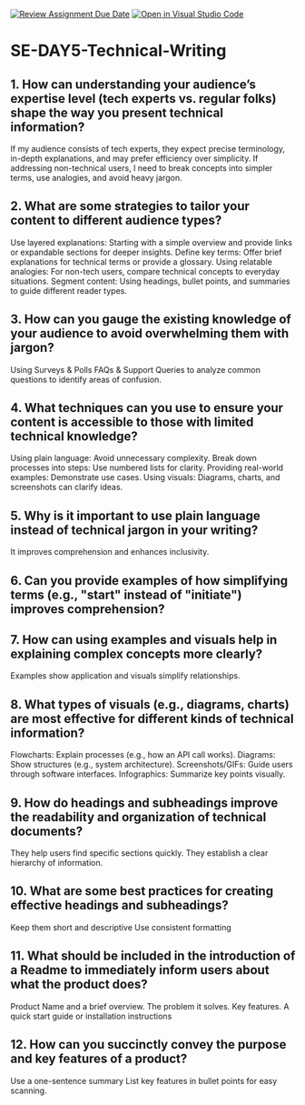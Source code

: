 [![Review Assignment Due Date](https://classroom.github.com/assets/deadline-readme-button-22041afd0340ce965d47ae6ef1cefeee28c7c493a6346c4f15d667ab976d596c.svg)](https://classroom.github.com/a/zsAR-pyY)
[![Open in Visual Studio Code](https://classroom.github.com/assets/open-in-vscode-2e0aaae1b6195c2367325f4f02e2d04e9abb55f0b24a779b69b11b9e10269abc.svg)](https://classroom.github.com/online_ide?assignment_repo_id=18546988&assignment_repo_type=AssignmentRepo)
# SE-DAY5-Technical-Writing
## 1. How can understanding your audience’s expertise level (tech experts vs. regular folks) shape the way you present technical information?
If my audience consists of tech experts, they expect precise terminology, in-depth explanations, and may prefer efficiency over simplicity.
If addressing non-technical users, I  need to break concepts into simpler terms, use analogies, and avoid heavy jargon.

## 2. What are some strategies to tailor your content to different audience types?
Use layered explanations: Starting  with a simple overview and provide links or expandable sections for deeper insights.
Define key terms: Offer brief explanations for technical terms or provide a glossary.
Using relatable analogies: For non-tech users, compare technical concepts to everyday situations.
Segment content: Using headings, bullet points, and summaries to guide different reader types.

## 3. How can you gauge the existing knowledge of your audience to avoid overwhelming them with jargon?
Using Surveys & Polls
FAQs & Support Queries to analyze common questions to identify areas of confusion.

## 4. What techniques can you use to ensure your content is accessible to those with limited technical knowledge?
Using plain language: Avoid unnecessary complexity.
Break down processes into steps: Use numbered lists for clarity.
Providing real-world examples: Demonstrate use cases.
Using visuals: Diagrams, charts, and screenshots can clarify ideas.
## 5. Why is it important to use plain language instead of technical jargon in your writing?
It improves comprehension and enhances inclusivity.

## 6. Can you provide examples of how simplifying terms (e.g., "start" instead of "initiate") improves comprehension?

## 7. How can using examples and visuals help in explaining complex concepts more clearly?
Examples show application and visuals simplify relationships.

## 8. What types of visuals (e.g., diagrams, charts) are most effective for different kinds of technical information?
Flowcharts: Explain processes (e.g., how an API call works).
Diagrams: Show structures (e.g., system architecture).
Screenshots/GIFs: Guide users through software interfaces.
Infographics: Summarize key points visually.

## 9. How do headings and subheadings improve the readability and organization of technical documents?
They help users find specific sections quickly.
They establish a clear hierarchy of information.

## 10. What are some best practices for creating effective headings and subheadings?
Keep them short and descriptive 
Use consistent formatting


## 11. What should be included in the introduction of a Readme to immediately inform users about what the product does?
Product Name and a brief overview.
The problem it solves.
Key features.
A quick start guide or installation instructions

## 12. How can you succinctly convey the purpose and key features of a product?
Use a one-sentence summary
List key features in bullet points for easy scanning.
